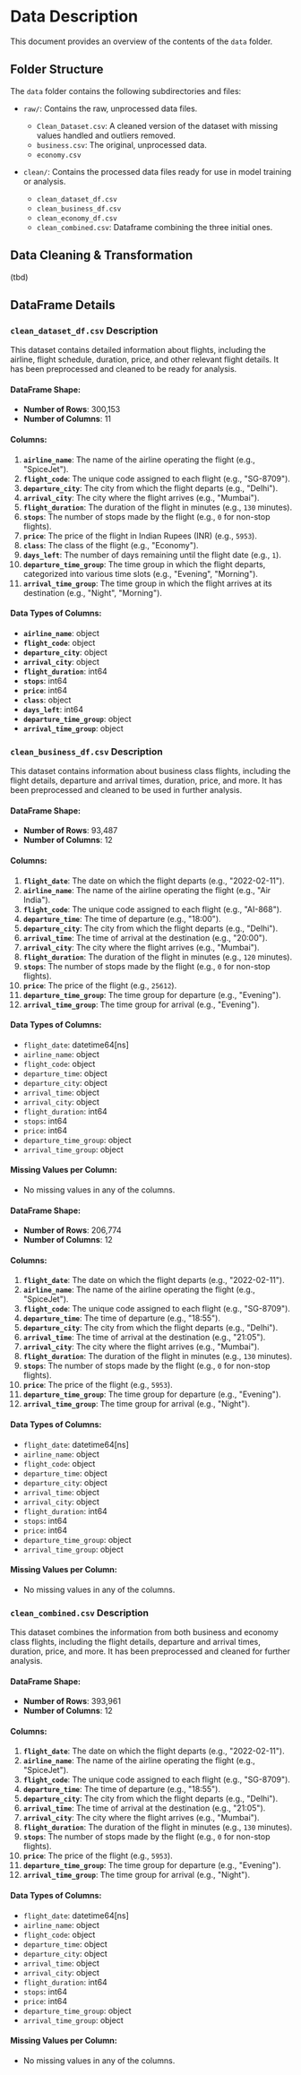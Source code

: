 # Data Description

This document provides an overview of the contents of the `data` folder.

## Folder Structure

The `data` folder contains the following subdirectories and files:

- `raw/`: Contains the raw, unprocessed data files.
  - `Clean_Dataset.csv`: A cleaned version of the dataset with missing values handled and outliers removed.
  - `business.csv`: The original, unprocessed data.
  - `economy.csv`

- `clean/`: Contains the processed data files ready for use in model training or analysis.
  - `clean_dataset_df.csv`
  - `clean_business_df.csv`
  - `clean_economy_df.csv`
  - `clean_combined.csv`: Dataframe combining the three initial ones.


## Data Cleaning & Transformation
(tbd)


## DataFrame Details

### `clean_dataset_df.csv` Description

This dataset contains detailed information about flights, including the airline, flight schedule, duration, price, and other relevant flight details. It has been preprocessed and cleaned to be ready for analysis.

#### DataFrame Shape:
- **Number of Rows**: 300,153
- **Number of Columns**: 11

#### Columns:
1. **`airline_name`**: The name of the airline operating the flight (e.g., "SpiceJet").
2. **`flight_code`**: The unique code assigned to each flight (e.g., "SG-8709").
3. **`departure_city`**: The city from which the flight departs (e.g., "Delhi").
4. **`arrival_city`**: The city where the flight arrives (e.g., "Mumbai").
5. **`flight_duration`**: The duration of the flight in minutes (e.g., `130` minutes).
6. **`stops`**: The number of stops made by the flight (e.g., `0` for non-stop flights).
7. **`price`**: The price of the flight in Indian Rupees (INR) (e.g., `5953`).
8. **`class`**: The class of the flight (e.g., "Economy").
9. **`days_left`**: The number of days remaining until the flight date (e.g., `1`).
10. **`departure_time_group`**: The time group in which the flight departs, categorized into various time slots (e.g., "Evening", "Morning").
11. **`arrival_time_group`**: The time group in which the flight arrives at its destination (e.g., "Night", "Morning").

#### Data Types of Columns:
- **`airline_name`**: object
- **`flight_code`**: object
- **`departure_city`**: object
- **`arrival_city`**: object
- **`flight_duration`**: int64
- **`stops`**: int64
- **`price`**: int64
- **`class`**: object
- **`days_left`**: int64
- **`departure_time_group`**: object
- **`arrival_time_group`**: object


### `clean_business_df.csv` Description

This dataset contains information about business class flights, including the flight details, departure and arrival times, duration, price, and more. It has been preprocessed and cleaned to be used in further analysis.

#### DataFrame Shape:
- **Number of Rows**: 93,487
- **Number of Columns**: 12

#### Columns:
1. **`flight_date`**: The date on which the flight departs (e.g., "2022-02-11").
2. **`airline_name`**: The name of the airline operating the flight (e.g., "Air India").
3. **`flight_code`**: The unique code assigned to each flight (e.g., "AI-868").
4. **`departure_time`**: The time of departure (e.g., "18:00").
5. **`departure_city`**: The city from which the flight departs (e.g., "Delhi").
6. **`arrival_time`**: The time of arrival at the destination (e.g., "20:00").
7. **`arrival_city`**: The city where the flight arrives (e.g., "Mumbai").
8. **`flight_duration`**: The duration of the flight in minutes (e.g., `120` minutes).
9. **`stops`**: The number of stops made by the flight (e.g., `0` for non-stop flights).
10. **`price`**: The price of the flight (e.g., `25612`).
11. **`departure_time_group`**: The time group for departure (e.g., "Evening").
12. **`arrival_time_group`**: The time group for arrival (e.g., "Evening").

#### Data Types of Columns:
- `flight_date`: datetime64[ns]
- `airline_name`: object
- `flight_code`: object
- `departure_time`: object
- `departure_city`: object
- `arrival_time`: object
- `arrival_city`: object
- `flight_duration`: int64
- `stops`: int64
- `price`: int64
- `departure_time_group`: object
- `arrival_time_group`: object

#### Missing Values per Column:
- No missing values in any of the columns.


#### DataFrame Shape:
- **Number of Rows**: 206,774
- **Number of Columns**: 12

#### Columns:
1. **`flight_date`**: The date on which the flight departs (e.g., "2022-02-11").
2. **`airline_name`**: The name of the airline operating the flight (e.g., "SpiceJet").
3. **`flight_code`**: The unique code assigned to each flight (e.g., "SG-8709").
4. **`departure_time`**: The time of departure (e.g., "18:55").
5. **`departure_city`**: The city from which the flight departs (e.g., "Delhi").
6. **`arrival_time`**: The time of arrival at the destination (e.g., "21:05").
7. **`arrival_city`**: The city where the flight arrives (e.g., "Mumbai").
8. **`flight_duration`**: The duration of the flight in minutes (e.g., `130` minutes).
9. **`stops`**: The number of stops made by the flight (e.g., `0` for non-stop flights).
10. **`price`**: The price of the flight (e.g., `5953`).
11. **`departure_time_group`**: The time group for departure (e.g., "Evening").
12. **`arrival_time_group`**: The time group for arrival (e.g., "Night").

#### Data Types of Columns:
- `flight_date`: datetime64[ns]
- `airline_name`: object
- `flight_code`: object
- `departure_time`: object
- `departure_city`: object
- `arrival_time`: object
- `arrival_city`: object
- `flight_duration`: int64
- `stops`: int64
- `price`: int64
- `departure_time_group`: object
- `arrival_time_group`: object

#### Missing Values per Column:
- No missing values in any of the columns.


### `clean_combined.csv` Description

This dataset combines the information from both business and economy class flights, including the flight details, departure and arrival times, duration, price, and more. It has been preprocessed and cleaned for further analysis.

#### DataFrame Shape:
- **Number of Rows**: 393,961
- **Number of Columns**: 12

#### Columns:
1. **`flight_date`**: The date on which the flight departs (e.g., "2022-02-11").
2. **`airline_name`**: The name of the airline operating the flight (e.g., "SpiceJet").
3. **`flight_code`**: The unique code assigned to each flight (e.g., "SG-8709").
4. **`departure_time`**: The time of departure (e.g., "18:55").
5. **`departure_city`**: The city from which the flight departs (e.g., "Delhi").
6. **`arrival_time`**: The time of arrival at the destination (e.g., "21:05").
7. **`arrival_city`**: The city where the flight arrives (e.g., "Mumbai").
8. **`flight_duration`**: The duration of the flight in minutes (e.g., `130` minutes).
9. **`stops`**: The number of stops made by the flight (e.g., `0` for non-stop flights).
10. **`price`**: The price of the flight (e.g., `5953`).
11. **`departure_time_group`**: The time group for departure (e.g., "Evening").
12. **`arrival_time_group`**: The time group for arrival (e.g., "Night").

#### Data Types of Columns:
- `flight_date`: datetime64[ns]
- `airline_name`: object
- `flight_code`: object
- `departure_time`: object
- `departure_city`: object
- `arrival_time`: object
- `arrival_city`: object
- `flight_duration`: int64
- `stops`: int64
- `price`: int64
- `departure_time_group`: object
- `arrival_time_group`: object

#### Missing Values per Column:
- No missing values in any of the columns.